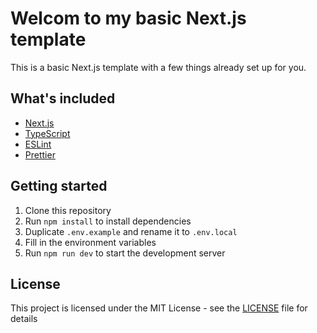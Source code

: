 # Welcom to my basic Next.js template

This is a basic Next.js template with a few things already set up for you.

## What's included

- [Next.js](https://nextjs.org/)
- [TypeScript](https://www.typescriptlang.org/)
- [ESLint](https://eslint.org/)
- [Prettier](https://prettier.io/)

## Getting started

1. Clone this repository
2. Run `npm install` to install dependencies
3. Duplicate `.env.example` and rename it to `.env.local`
4. Fill in the environment variables
5. Run `npm run dev` to start the development server

## License

This project is licensed under the MIT License - see the [LICENSE](LICENSE) file for details
